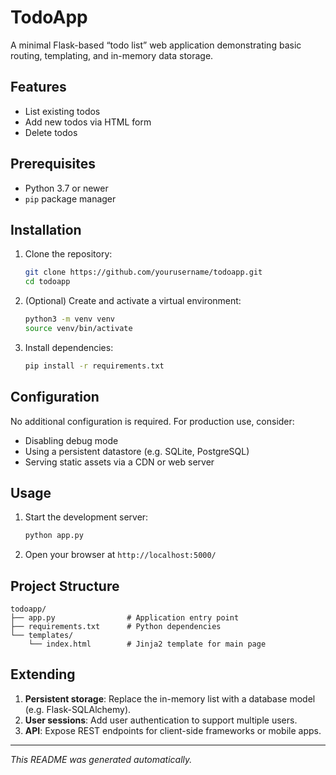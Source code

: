 # TodoApp

A minimal Flask-based “todo list” web application demonstrating basic routing, templating, and in-memory data storage.

## Features

- List existing todos  
- Add new todos via HTML form  
- Delete todos  

## Prerequisites

- Python 3.7 or newer  
- `pip` package manager  

## Installation

1. Clone the repository:  
   ```bash
   git clone https://github.com/yourusername/todoapp.git
   cd todoapp
   ```

2. (Optional) Create and activate a virtual environment:  
   ```bash
   python3 -m venv venv
   source venv/bin/activate
   ```

3. Install dependencies:  
   ```bash
   pip install -r requirements.txt
   ```

## Configuration

No additional configuration is required. For production use, consider:

- Disabling debug mode  
- Using a persistent datastore (e.g. SQLite, PostgreSQL)  
- Serving static assets via a CDN or web server  

## Usage

1. Start the development server:  
   ```bash
   python app.py
   ```

2. Open your browser at `http://localhost:5000/`

## Project Structure

```
todoapp/
├── app.py                # Application entry point
├── requirements.txt      # Python dependencies
└── templates/
    └── index.html        # Jinja2 template for main page
```

## Extending

1. **Persistent storage**: Replace the in-memory list with a database model (e.g. Flask-SQLAlchemy).  
2. **User sessions**: Add user authentication to support multiple users.  
3. **API**: Expose REST endpoints for client-side frameworks or mobile apps.  

---

*This README was generated automatically.*  
